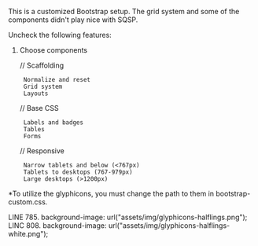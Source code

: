 This is a customized Bootstrap setup. The grid system and some of the components didn't play nice with SQSP. 

Uncheck the following features:

1. Choose components

	// Scaffolding
		
		Normalize and reset
		Grid system
		Layouts
			
	// Base CSS
	
		Labels and badges
		Tables
		Forms
	
	// Responsive

		Narrow tablets and below (<767px)
		Tablets to desktops (767-979px)
		Large desktops (>1200px)
		
*To utilize the glyphicons, you must change the path to them in bootstrap-custom.css.

LINE 785. background-image: url("assets/img/glyphicons-halflings.png");
LINC 808. background-image: url("assets/img/glyphicons-halflings-white.png");
